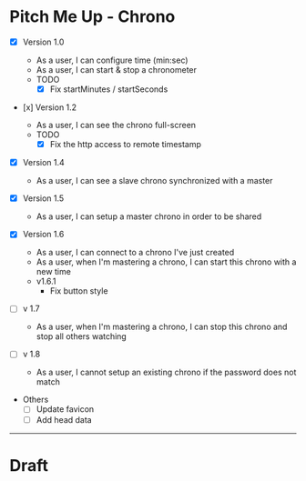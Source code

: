 # Pitch Me Up - Chrono

- [x] Version 1.0

  - As a user, I can configure time (min:sec)
  - As a user, I can start & stop a chronometer
  - TODO
    - [x] Fix startMinutes / startSeconds

- [x] Version 1.2

  - As a user, I can see the chrono full-screen
  - TODO
    - [x] Fix the http access to remote timestamp

- [x] Version 1.4

  - As a user, I can see a slave chrono synchronized with a master

- [x] Version 1.5

  - As a user, I can setup a master chrono in order to be shared

- [x] Version 1.6

  - As a user, I can connect to a chrono I've just created
  - As a user, when I'm mastering a chrono, I can start this chrono with a new time
  - v1.6.1
    - Fix button style

- [ ] v 1.7

  - As a user, when I'm mastering a chrono, I can stop this chrono and stop all others watching

- [ ] v 1.8

  - As a user, I cannot setup an existing chrono if the password does not match

- Others
  - [ ] Update favicon
  - [ ] Add head data

---

# Draft

<App>
    <Chrono>
        <Digits/>
        <Controls/>
        <SharedControls>
    <Chrono/>
</App>
